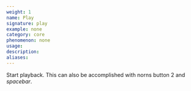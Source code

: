 ```yaml
---
weight: 1
name: Play
signature: play
example: none
category: core
phenomenon: none
usage: 
description: 
aliases: 
---
```

Start playback. This can also be accomplished with norns button 2 and _spacebar_.